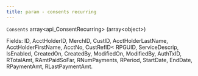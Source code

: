 ```yaml
---
title: param - consents recurring
---
```


`Consents` array\<api\_ConsentRecurring> (array\<object>)

Fields: ID, AcctHolderID, MerchID, CustID, AcctHolderLastName, AcctHolderFirstName, AcctNo, CustRefID< RPGUID, ServiceDescrip, IsEnabled, CreatedOn, CreatedBy, ModifiedOn, ModifiedBy, AuthTxID, RTotalAmt, RAmtPaidSoFar, RNumPayments, RPeriod, StartDate, EndDate, RPaymentAmt, RLastPaymentAmt.
